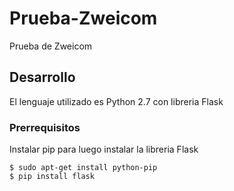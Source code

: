 # Prueba-Zweicom
Prueba de Zweicom


## Desarrollo
El lenguaje utilizado es Python 2.7 con libreria Flask

### Prerrequisitos
Instalar pip para luego instalar la libreria Flask

```
$ sudo apt-get install python-pip
$ pip install flask
```
